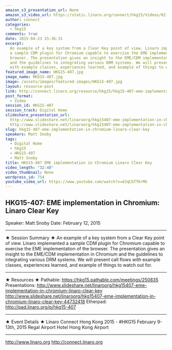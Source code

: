 ```yaml
---
amazon_s3_presentation_url: None
amazon_s3_video_url: https://static.linaro.org/connect/hkg15/Videos/02-12-Thursday/HKG15-407%20EME%20implementation%20in%20Chromium%20Linaro%20Clear%20Key.mp4
author: connect
categories:
  - hkg15
comments: true
date: 2015-04-23 15:36:31
excerpt:
  An example of a key system from a Clear Key point of view. Linaro implemented
  a sample CDM plugin for Chromium capable to exercise the EME implementation of the
  browser. The presentation gives an insight to the EME/CDM implementation in Chromium
  and the guidelines to integrating various DRM systems. We will present call flows
  with example classes, experiences learned, and example of things to watch out for.
featured_image_name: HKG15-407.jpg
image_name: HKG15-407.jpg
image: /assets/images/featured-images/HKG15-407.jpg
layout: resource-post
link: http://connect.linaro.org/resource/hkg15/hkg15-407-eme-implementation-in-chromium-linaro-clear-key/
post_format:
  - Video
session_id: HKG15-407
session_track: Digital Home
slideshare_presentation_url:
  http://www.slideshare.net/linaroorg/hkg15407-eme-implementation-in-chromium-linaro-clear-key
  http://www.slideshare.net/linaroorg/hkg15407-eme-implementation-in-chromium-linaro-clear-key-44732418
slug: hkg15-407-eme-implementation-in-chromium-linaro-clear-key
speakers: Matt Snoby
tags:
  - Digital Home
  - hkg15
  - HKG15-407
  - Matt Snoby
title: HKG15-407 EME implementation in Chromium Linaro Clear Key
video_length: "32:48"
video_thumbnail: None
wordpress_id: 754
youtube_video_url: https://www.youtube.com/watch?v=dJqCbTfKrMk
---
```


## HKG15-407: EME implementation in Chromium: Linaro Clear Key

Speaker: Matt Snoby
Date: February 12, 2015

---

★ Session Summary ★
An example of a key system from a Clear Key point of view. Linaro implemented a sample CDM plugin for Chromium capable to exercise the EME implementation of the browser. The presentation gives an insight to the EME/CDM implementation in Chromium and the guidelines to integrating various DRM systems. We will present call flows with example classes, experiences learned, and example of things to watch out for.

---

★ Resources ★
Pathable: https://hkg15.pathable.com/meetings/250835
Presentations: http://www.slideshare.net/linaroorg/hkg15407-eme-implementation-in-chromium-linaro-clear-key http://www.slideshare.net/linaroorg/hkg15407-eme-implementation-in-chromium-linaro-clear-key-44732418
Etherpad: http://pad.linaro.org/p/hkg15-407

---

★ Event Details ★
Linaro Connect Hong Kong 2015 - #HKG15
February 9-13th, 2015
Regal Airport Hotel Hong Kong Airport

---

http://www.linaro.org
http://connect.linaro.org
